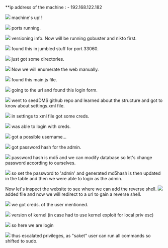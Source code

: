 **ip address of the machine : - 192.168.122.182

![](attachment/1b8f85450e80c1643b274c249682c6b2.png)
machine's up!!

![](attachment/10b32ad92ca2469806451370df9eca7a.png)
ports running.

![](attachment/f9a67ff20bcde7c8b059be6e7a597200.png)
versioning info. Now will be running gobuster and nikto first.

![](attachment/b7371fb381fd7c17f28518429d2ac629.png)
found this in jumbled stuff for port 33060.

![](attachment/810030555887103b9621183efbad8361.png)
just got some directories.

![](attachment/0cf7526d67b59345eb8c88298e448604.png)
Now we will enumerate the web manually.

![](attachment/2e82908dcca4dfca32459d3172ea1ae0.png)
found this main.js file.

![](attachment/8aee16c754e8494a276a8cd7751007da.png)
going to the url and found this login form.

![](attachment/319bb817c69f009c327995f8ab62c848.png)
went to seedDMS github repo and learned about the structure and got to know about settings.xml file.

![](attachment/07f31265f98d0a6a8f563818684b6650.png)
in settings to xml file got some creds.

![](attachment/abc70f489275f7b86a479320a48c914e.png)
was able to login with creds.

![](attachment/f111525f4c8bfb73fdb17f96e8d1d749.png)
got a possible username...

![](attachment/4f474ae8b83e61ca3b71f62cb49c802c.png)
got password hash for the admin.

![](attachment/3a892e2dd3aeb85e3e34afc50e782e87.png)
password hash is md5 and we can modify database so let's change password according to ourselves.

![](attachment/d98aede24fa50d7bffa2fed0537fb598.png)
so set the password to 'admin' and generated md5hash is then updated in the table and then we were able to login as the admin.

Now let's inspect the website to see where we can add the reverse shell.
![](attachment/4ccc4fc5be0cd3dd5b367b5a07e07266.png)
added file and now we will redirect to a url to gain a reverse shell.

![](attachment/5b0a3ab8ef505f66a00173544e09c9df.png)
we got creds. of the user mentioned.

![](attachment/43d13b9cda89fe1d304b0096ea4a62b7.png)
version of kernel (in case had to use kernel exploit for local priv esc)

![](attachment/9fab1b2124ab2ef2e253a017fd92750c.png)
so here we are login 

![](attachment/409a0e4eb5c95d31387f8282d9e33dd1.png)
thus escalated privileges, as "saket" user can run all commands so shifted to sudo.